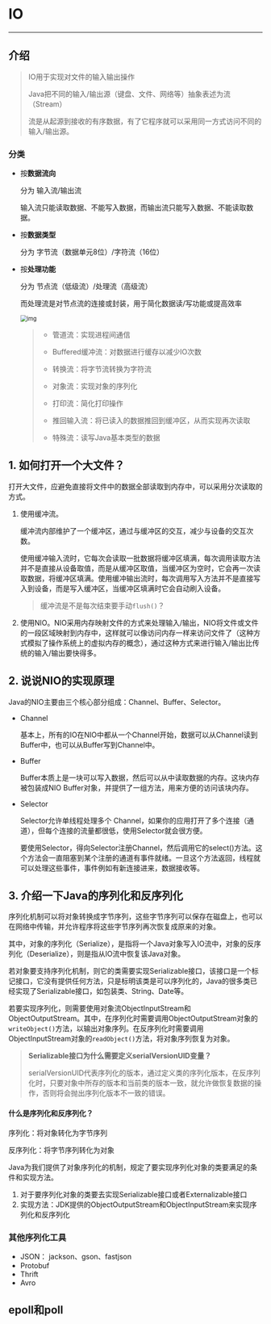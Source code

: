 # IO

---

## 介绍

> IO用于实现对文件的输入输出操作
>
> Java把不同的输入/输出源（键盘、文件、网络等）抽象表述为流（Stream）
>
> 流是从起源到接收的有序数据，有了它程序就可以采用同一方式访问不同的输入/输出源。

### 分类

* 按**数据流向**

  分为 输入流/输出流

  输入流只能读取数据、不能写入数据，而输出流只能写入数据、不能读取数据。

* 按**数据类型**

  分为 字节流（数据单元8位）/字符流（16位）

* 按**处理功能**

  分为 节点流（低级流）/处理流（高级流）

  而处理流是对节点流的连接或封装，用于简化数据读/写功能或提高效率

  <img src="https://uploadfiles.nowcoder.com/images/20220224/4107856_1645689483679/3813D6FF51EAD282F3995515D9A61541" alt="img" style="zoom:80%;" />

  > * 管道流：实现进程间通信
  >
  > * Buffered缓冲流：对数据进行缓存以减少IO次数
  >
  > * 转换流：将字节流转换为字符流
  > * 对象流：实现对象的序列化
  > * 打印流：简化打印操作
  > * 推回输入流：将已读入的数据推回到缓冲区，从而实现再次读取
  > * 特殊流：读写Java基本类型的数据

## 1. 如何打开一个大文件？

打开大文件，应避免直接将文件中的数据全部读取到内存中，可以采用分次读取的方式。

1. 使用缓冲流。

   缓冲流内部维护了一个缓冲区，通过与缓冲区的交互，减少与设备的交互次数。

   使用缓冲输入流时，它每次会读取一批数据将缓冲区填满，每次调用读取方法并不是直接从设备取值，而是从缓冲区取值，当缓冲区为空时，它会再一次读取数据，将缓冲区填满。使用缓冲输出流时，每次调用写入方法并不是直接写入到设备，而是写入缓冲区，当缓冲区填满时它会自动刷入设备。

   > 缓冲流是不是每次结束要手动`flush()`？

2. 使用NIO。NIO采用内存映射文件的方式来处理输入/输出，NIO将文件或文件的一段区域映射到内存中，这样就可以像访问内存一样来访问文件了（这种方式模拟了操作系统上的虚拟内存的概念），通过这种方式来进行输入/输出比传统的输入/输出要快得多。

## 2. 说说NIO的实现原理

Java的NIO主要由三个核心部分组成：Channel、Buffer、Selector。

* Channel

  基本上，所有的IO在NIO中都从一个Channel开始，数据可以从Channel读到Buffer中，也可以从Buffer写到Channel中。

* Buffer

  Buffer本质上是一块可以写入数据，然后可以从中读取数据的内存。这块内存被包装成NIO Buffer对象，并提供了一组方法，用来方便的访问该块内存。

* Selector

  Selector允许单线程处理多个 Channel，如果你的应用打开了多个连接（通道），但每个连接的流量都很低，使用Selector就会很方便。

  要使用Selector，得向Selector注册Channel，然后调用它的select()方法。这个方法会一直阻塞到某个注册的通道有事件就绪。一旦这个方法返回，线程就可以处理这些事件，事件例如有新连接进来，数据接收等。

## 3. 介绍一下Java的序列化和反序列化

序列化机制可以将对象转换成字节序列，这些字节序列可以保存在磁盘上，也可以在网络中传输，并允许程序将这些字节序列再次恢复成原来的对象。

其中，对象的序列化（Serialize），是指将一个Java对象写入IO流中，对象的反序列化（Deserialize），则是指从IO流中恢复该Java对象。

若对象要支持序列化机制，则它的类需要实现Serializable接口，该接口是一个标记接口，它没有提供任何方法，只是标明该类是可以序列化的，Java的很多类已经实现了Serializable接口，如包装类、String、Date等。

若要实现序列化，则需要使用对象流ObjectInputStream和ObjectOutputStream。其中，在序列化时需要调用ObjectOutputStream对象的`writeObject()`方法，以输出对象序列。在反序列化时需要调用ObjectInputStream对象的`readObject()`方法，将对象序列恢复为对象。

> **Serializable接口为什么需要定义serialVersionUID变量？**
>
> serialVersionUID代表序列化的版本，通过定义类的序列化版本，在反序列化时，只要对象中所存的版本和当前类的版本一致，就允许做恢复数据的操作，否则将会抛出序列化版本不一致的错误。

#### 什么是序列化和反序列化？

序列化：将对象转化为字节序列

反序列化：将字节序列转化为对象

Java为我们提供了对象序列化的机制，规定了要实现序列化对象的类要满足的条件和实现方法。

1. 对于要序列化对象的类要去实现Serializable接口或者Externalizable接口
2. 实现方法：JDK提供的ObjectOutputStream和ObjectInputStream来实现序列化和反序列化

### 其他序列化工具

* JSON： jackson、gson、fastjson
* Protobuf
* Thrift
* Avro

## epoll和poll













